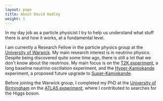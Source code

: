 ```yaml
---
layout: page
title: About David Hadley
weight: 1
---
```


In my day job as a particle physicist I try to help us understand what stuff
there is and how it works, at a fundamental level.

I am currently a Research Fellow in the particle physics group at the
[University of Warwick](http://www2.warwick.ac.uk/fac/sci/physics/research/epp/). My main research interest is in neutrino physics.
Despite being discovered quite some time ago, there is still a lot that we don't
know about the neutrinos.
My main focus is on the [T2K experiment](http://t2k-experiment.org/),
a long baseline neutrino oscillation experiment,
and the [Hyper-Kamiokande](http://www.hyperk.org/) experiment, a proposed future upgrade to [Super-Kamiokande](http://www-sk.icrr.u-tokyo.ac.jp/sk/index-e.html).

Before joining the Warwick group, I completed my PhD at the
[University of Birmingham](http://www.ep.ph.bham.ac.uk/) on the [ATLAS experiment](http://atlas.cern/),
where I contributed to searches for the Higgs boson.
